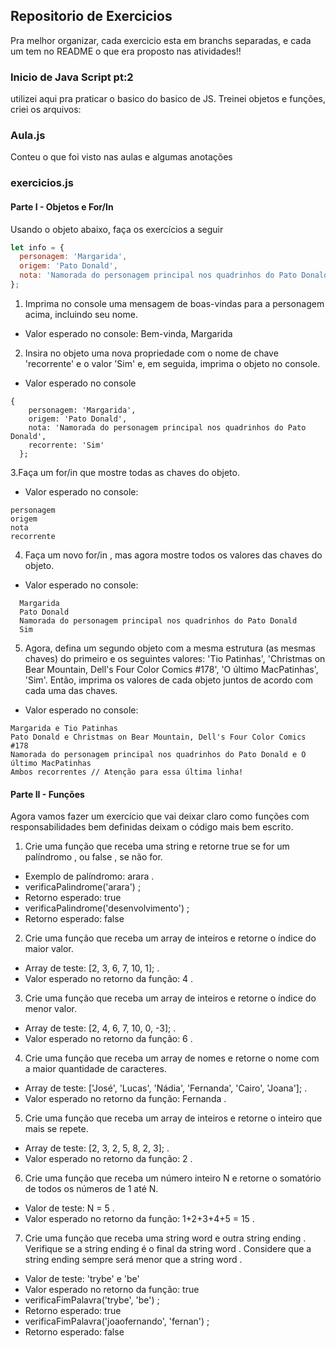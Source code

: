 ## Repositorio de Exercicios

Pra melhor organizar, cada exercicio esta em branchs separadas, e cada um tem no README o que era proposto nas atividades!!

### Inicio de Java Script pt:2

utilizei aqui pra praticar o basico do basico de JS.
Treinei objetos e funções, criei os arquivos:

### Aula.js

Conteu o que foi visto nas aulas e algumas anotações

### exercicios.js

#### Parte I - Objetos e For/In

Usando o objeto abaixo, faça os exercícios a seguir

```js
let info = {
  personagem: 'Margarida',
  origem: 'Pato Donald',
  nota: 'Namorada do personagem principal nos quadrinhos do Pato Donald',
};
```

1. Imprima no console uma mensagem de boas-vindas para a personagem acima, incluindo seu nome.

- Valor esperado no console: Bem-vinda, Margarida

2. Insira no objeto uma nova propriedade com o nome de chave 'recorrente' e o valor 'Sim' e, em seguida, imprima o objeto no console.

- Valor esperado no console

```
{
    personagem: 'Margarida',
    origem: 'Pato Donald',
    nota: 'Namorada do personagem principal nos quadrinhos do Pato Donald',
    recorrente: 'Sim'
  };
```

3.Faça um for/in que mostre todas as chaves do objeto.

- Valor esperado no console:

```
personagem
origem
nota
recorrente
```

4. Faça um novo for/in , mas agora mostre todos os valores das chaves do objeto.

- Valor esperado no console:

```
  Margarida
  Pato Donald
  Namorada do personagem principal nos quadrinhos do Pato Donald
  Sim
```

5. Agora, defina um segundo objeto com a mesma estrutura (as mesmas chaves) do primeiro e os seguintes valores: 'Tio Patinhas', 'Christmas on Bear Mountain, Dell's Four Color Comics #178', 'O último MacPatinhas', 'Sim'. Então, imprima os valores de cada objeto juntos de acordo com cada uma das chaves.

- Valor esperado no console:

```
Margarida e Tio Patinhas
Pato Donald e Christmas on Bear Mountain, Dell's Four Color Comics #178
Namorada do personagem principal nos quadrinhos do Pato Donald e O último MacPatinhas
Ambos recorrentes // Atenção para essa última linha!
```

#### Parte II - Funções
Agora vamos fazer um exercício que vai deixar claro como funções com responsabilidades bem definidas deixam o código mais bem escrito.
1. Crie uma função que receba uma string e retorne true se for um palíndromo , ou false , se não for.
- Exemplo de palíndromo: arara .
- verificaPalindrome('arara') ;
- Retorno esperado: true
- verificaPalindrome('desenvolvimento') ;
- Retorno esperado: false

2. Crie uma função que receba um array de inteiros e retorne o índice do maior valor.
- Array de teste: [2, 3, 6, 7, 10, 1]; .
- Valor esperado no retorno da função: 4 .

3. Crie uma função que receba um array de inteiros e retorne o índice do menor valor.
- Array de teste: [2, 4, 6, 7, 10, 0, -3]; .
- Valor esperado no retorno da função: 6 .

4. Crie uma função que receba um array de nomes e retorne o nome com a maior quantidade de caracteres.
- Array de teste: ['José', 'Lucas', 'Nádia', 'Fernanda', 'Cairo', 'Joana']; .
- Valor esperado no retorno da função: Fernanda .

5. Crie uma função que receba um array de inteiros e retorne o inteiro que mais se repete.
- Array de teste: [2, 3, 2, 5, 8, 2, 3]; .
- Valor esperado no retorno da função: 2 .

6. Crie uma função que receba um número inteiro N e retorne o somatório de todos os números de 1 até N.

- Valor de teste: N = 5 .
- Valor esperado no retorno da função: 1+2+3+4+5 = 15 .

7. Crie uma função que receba uma string word e outra string ending . Verifique se a string ending é o final da string word . Considere que a string ending sempre será menor que a string word .
- Valor de teste: 'trybe' e 'be'
- Valor esperado no retorno da função: true
- verificaFimPalavra('trybe', 'be') ;
- Retorno esperado: true
- verificaFimPalavra('joaofernando', 'fernan') ;
- Retorno esperado: false
